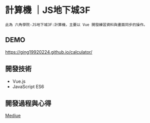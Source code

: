 # 計算機 ｜JS地下城3F
```
此為 六角學院-JS地下城3F:計算機，主要以 Vue 開發練習資料與畫面同步的操作。
```

## DEMO
  <https://ging19920224.github.io/calculator/>

## 開發技術
  * Vue.js
  * JavaScript ES6

## 開發過程與心得
  [Mediue
    ](https://medium.com/@xa5566xa5566/js%E5%9C%B0%E4%B8%8B%E5%9F%8E-3f-%E8%A8%88%E7%AE%97%E6%A9%9F-7133b5584e89)